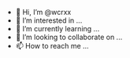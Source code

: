 - 👋 Hi, I’m @wcrxx
- 👀 I’m interested in ...
- 🌱 I’m currently learning ...
- 💞️ I’m looking to collaborate on ...
- 📫 How to reach me ...

<!---
wcrxx/wcrxx is a ✨ special ✨ repository because its `README.md` (this file) appears on your GitHub profile.
You can click the Preview link to take a look at your changes.
--->
